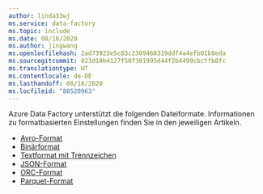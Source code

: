```yaml
---
author: linda33wj
ms.service: data-factory
ms.topic: include
ms.date: 08/18/2020
ms.author: jingwang
ms.openlocfilehash: 2ad73923e5c83c2309468319ddf4a4efb01b8eda
ms.sourcegitcommit: 023d10b4127f50f301995d44f2b4499cbcffb8fc
ms.translationtype: HT
ms.contentlocale: de-DE
ms.lasthandoff: 08/18/2020
ms.locfileid: "88520963"
---
```

<!--
    Common for all ADF file-based connectors
-->

Azure Data Factory unterstützt die folgenden Dateiformate. Informationen zu formatbasierten Einstellungen finden Sie in den jeweiligen Artikeln.

- [Avro-Format](../articles/data-factory/format-avro.md)
- [Binärformat](../articles/data-factory/format-binary.md)
- [Textformat mit Trennzeichen](../articles/data-factory/format-delimited-text.md)
- [JSON-Format](../articles/data-factory/format-json.md)
- [ORC-Format](../articles/data-factory/format-orc.md)
- [Parquet-Format](../articles/data-factory/format-parquet.md)
